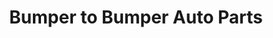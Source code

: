 ---
title: "Bumper to Bumper Auto Parts"
url: /russellville/bumper-to-bumper-auto-parts/
shop: car parts
---